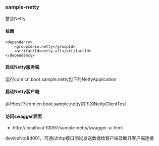 ### sample-netty
整合Netty

#### 依赖
```
<dependency>
    <groupId>io.netty</groupId>
    <artifactId>netty-all</artifactId>
</dependency>
```

#### 启动Netty服务端
运行com.cn.boot.sample.netty包下的NettyApplication

#### 启动Netty客户端
运行test下com.cn.boot.sample.netty包下的NettyClientTest

#### 访问swagger界面
- http://localhost:10097/sample-netty/swagger-ui.html

deviceNo填d001，可通过http接口测试发送数据给客户端及断开客户端连接